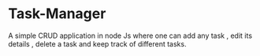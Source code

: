 # Task-Manager
A simple CRUD application in node Js where one can add any task , edit its details , delete a task and keep track of different tasks.
